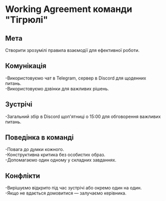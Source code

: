 # Working Agreement команди "Тігрюлі"

## Мета
Створити зрозумілі правила взаємодії для ефективної роботи.

## Комунікація
-Використовуємо чат в Telegram, сервер в Discord для щоденних питань.  
-Використовуємо дзвінки для важливих рішень.

## Зустрічі
-Загальний збір в Discord щоп'ятниці о 15:00 для обговорення важливих питань.

## Поведінка в команді
-Повага до думки кожного.  
-Конструктивна критика без особистих образ.  
-Допомагаємо один одному у складних завданнях.

## Конфлікти
-Вирішуємо відкрито під час зустрічі або окремо один на один.  
-Якщо не вдається домовитися — залучаємо керівника.
